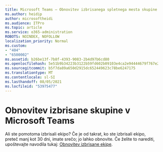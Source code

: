 ```yaml
---
title: Microsoft Teams – Obnovitev izbrisanega spletnega mesta skupine
ms.author: heidip
author: microsoftheidi
ms.audience: ITPro
ms.topic: article
ms.service: o365-administration
ROBOTS: NOINDEX, NOFOLLOW
localization_priority: Normal
ms.custom:
- "404"
- "6500002"
ms.assetid: b26be13f-7b8f-4393-9083-2b4d97b6cd80
ms.openlocfilehash: 5e51b9b34223b3122b59fd602b09103e4ca2e94444679f767e2a7005a9928694
ms.sourcegitcommit: b5f7da89a650d2915dc652449623c78be6247175
ms.translationtype: MT
ms.contentlocale: sl-SI
ms.lasthandoff: 08/05/2021
ms.locfileid: "53975477"
---
```

# <a name="restoring-a-deleted-team-in-microsoft-teams"></a>Obnovitev izbrisane skupine v Microsoft Teams

Ali ste pomotoma izbrisali ekipo? Če je od takrat, ko ste izbrisali ekipo, preteč manj kot 30 dni, imate srečo; jo lahko obnovite. Če želite to narediti, upoštevajte navodila tukaj: [Obnovitev izbrisane ekipe](https://docs.microsoft.com/microsoftteams/archive-or-delete-a-team#restore-a-deleted-team).
